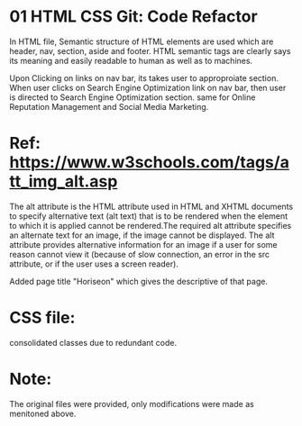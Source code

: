 # 01 HTML CSS Git: Code Refactor

In HTML file, Semantic structure of HTML elements are used which are header, nav, section, aside and footer. HTML semantic tags are clearly says its meaning and easily readable to human as well as to machines.

Upon Clicking on links on nav bar, its takes user to approproiate section.  When user clicks on Search Engine Optimization link on nav bar, then user is directed to Search Engine Optimization section. same for Online Reputation Management and Social Media Marketing.

# Ref: https://www.w3schools.com/tags/att_img_alt.asp
The alt attribute is the HTML attribute used in HTML and XHTML documents to specify alternative text (alt text) that is to be rendered when the element to which it is applied cannot be rendered.The required alt attribute specifies an alternate text for an image, if the image cannot be displayed. The alt attribute provides alternative information for an image if a user for some reason cannot view it (because of slow connection, an error in the src attribute, or if the user uses a screen reader).

Added page title "Horiseon" which gives the descriptive of that page.


# CSS file:
consolidated classes due to redundant code.

# Note: 
The original files were provided, only modifications were made as menitoned above.
